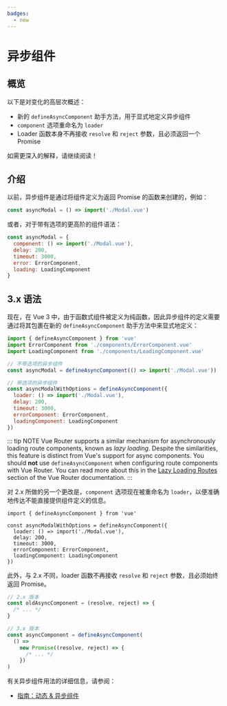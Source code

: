 ```yaml
---
badges:
  - new
---
```


# 异步组件 <MigrationBadges :badges="$frontmatter.badges" />

## 概览

以下是对变化的高层次概述：

- 新的 `defineAsyncComponent` 助手方法，用于显式地定义异步组件
- `component` 选项重命名为 `loader`
- Loader 函数本身不再接收 `resolve` 和 `reject` 参数，且必须返回一个 Promise

如需更深入的解释，请继续阅读！

## 介绍

以前，异步组件是通过将组件定义为返回 Promise 的函数来创建的，例如：

```js
const asyncModal = () => import('./Modal.vue')
```

或者，对于带有选项的更高阶的组件语法：

```js
const asyncModal = {
  component: () => import('./Modal.vue'),
  delay: 200,
  timeout: 3000,
  error: ErrorComponent,
  loading: LoadingComponent
}
```

## 3.x 语法

现在，在 Vue 3 中，由于函数式组件被定义为纯函数，因此异步组件的定义需要通过将其包裹在新的 `defineAsyncComponent` 助手方法中来显式地定义：

```js
import { defineAsyncComponent } from 'vue'
import ErrorComponent from './components/ErrorComponent.vue'
import LoadingComponent from './components/LoadingComponent.vue'

// 不带选项的异步组件
const asyncModal = defineAsyncComponent(() => import('./Modal.vue'))

// 带选项的异步组件
const asyncModalWithOptions = defineAsyncComponent({
  loader: () => import('./Modal.vue'),
  delay: 200,
  timeout: 3000,
  errorComponent: ErrorComponent,
  loadingComponent: LoadingComponent
})
```

<!-- TODO: translation -->
::: tip NOTE
Vue Router supports a similar mechanism for asynchronously loading route components, known as *lazy loading*. Despite the similarities, this feature is distinct from Vue's support for async components. You should **not** use `defineAsyncComponent` when configuring route components with Vue Router. You can read more about this in the [Lazy Loading Routes](https://next.router.vuejs.org/guide/advanced/lazy-loading.html) section of the Vue Router documentation.
:::

对 2.x 所做的另一个更改是，`component` 选项现在被重命名为 `loader`，以便准确地传达不能直接提供组件定义的信息。

```js{4}
import { defineAsyncComponent } from 'vue'

const asyncModalWithOptions = defineAsyncComponent({
  loader: () => import('./Modal.vue'),
  delay: 200,
  timeout: 3000,
  errorComponent: ErrorComponent,
  loadingComponent: LoadingComponent
})
```

此外，与 2.x 不同，loader 函数不再接收 `resolve` 和 `reject` 参数，且必须始终返回 Promise。

```js
// 2.x 版本
const oldAsyncComponent = (resolve, reject) => {
  /* ... */
}

// 3.x 版本
const asyncComponent = defineAsyncComponent(
  () =>
    new Promise((resolve, reject) => {
      /* ... */
    })
)
```

有关异步组件用法的详细信息，请参阅：

- [指南：动态 & 异步组件](/guide/component-dynamic-async.html#在动态组件上使用-keep-alive)
